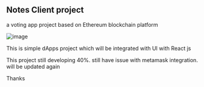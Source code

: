 ## Notes Client project

 a voting app project based on Ethereum blockchain platform

![image](https://user-images.githubusercontent.com/29006641/127020002-aa2b3e82-2edd-4770-8049-8ecbba9ec67c.png)



 This is simple dApps project which will be integrated with UI with React js

 This project still developing 40%. still have issue with metamask integration.  will be updated again 

 Thanks
